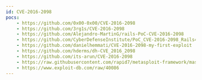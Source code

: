 ```yaml
---
id: CVE-2016-2098
pocs:
    - https://github.com/0x00-0x00/CVE-2016-2098
    - https://github.com/3rg1s/CVE-2016-2098
    - https://github.com/Alejandro-MartinG/rails-PoC-CVE-2016-2098
    - https://github.com/CyberDefenseInstitute/PoC_CVE-2016-2098_Rails42
    - https://github.com/danielhemmati/CVE-2016-2098-my-first-exploit
    - https://github.com/hderms/dh-CVE_2016_2098
    - https://github.com/its-arun/CVE-2016-2098
    - https://raw.githubusercontent.com/rapid7/metasploit-framework/master/modules/exploits/multi/http/rails_actionpack_inline_exec.rb
    - https://www.exploit-db.com/raw/40086
---
```

